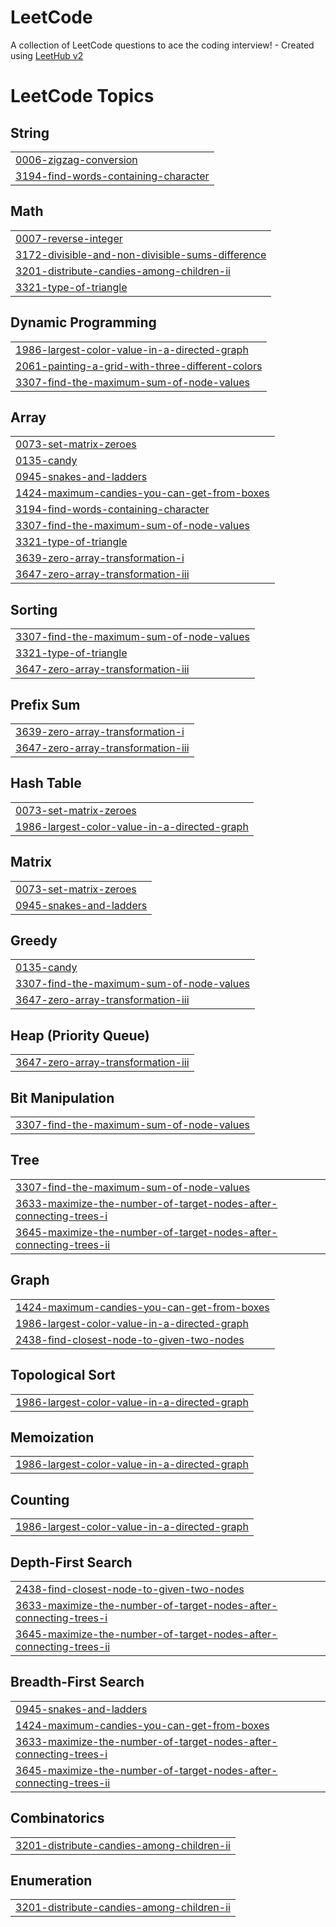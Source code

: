 # LeetCode
A collection of LeetCode questions to ace the coding interview! - Created using [LeetHub v2](https://github.com/arunbhardwaj/LeetHub-2.0)

<!---LeetCode Topics Start-->
# LeetCode Topics
## String
|  |
| ------- |
| [0006-zigzag-conversion](https://github.com/veeeddd/LeetCode/tree/master/0006-zigzag-conversion) |
| [3194-find-words-containing-character](https://github.com/veeeddd/LeetCode/tree/master/3194-find-words-containing-character) |
## Math
|  |
| ------- |
| [0007-reverse-integer](https://github.com/veeeddd/LeetCode/tree/master/0007-reverse-integer) |
| [3172-divisible-and-non-divisible-sums-difference](https://github.com/veeeddd/LeetCode/tree/master/3172-divisible-and-non-divisible-sums-difference) |
| [3201-distribute-candies-among-children-ii](https://github.com/veeeddd/LeetCode/tree/master/3201-distribute-candies-among-children-ii) |
| [3321-type-of-triangle](https://github.com/veeeddd/LeetCode/tree/master/3321-type-of-triangle) |
## Dynamic Programming
|  |
| ------- |
| [1986-largest-color-value-in-a-directed-graph](https://github.com/veeeddd/LeetCode/tree/master/1986-largest-color-value-in-a-directed-graph) |
| [2061-painting-a-grid-with-three-different-colors](https://github.com/veeeddd/LeetCode/tree/master/2061-painting-a-grid-with-three-different-colors) |
| [3307-find-the-maximum-sum-of-node-values](https://github.com/veeeddd/LeetCode/tree/master/3307-find-the-maximum-sum-of-node-values) |
## Array
|  |
| ------- |
| [0073-set-matrix-zeroes](https://github.com/veeeddd/LeetCode/tree/master/0073-set-matrix-zeroes) |
| [0135-candy](https://github.com/veeeddd/LeetCode/tree/master/0135-candy) |
| [0945-snakes-and-ladders](https://github.com/veeeddd/LeetCode/tree/master/0945-snakes-and-ladders) |
| [1424-maximum-candies-you-can-get-from-boxes](https://github.com/veeeddd/LeetCode/tree/master/1424-maximum-candies-you-can-get-from-boxes) |
| [3194-find-words-containing-character](https://github.com/veeeddd/LeetCode/tree/master/3194-find-words-containing-character) |
| [3307-find-the-maximum-sum-of-node-values](https://github.com/veeeddd/LeetCode/tree/master/3307-find-the-maximum-sum-of-node-values) |
| [3321-type-of-triangle](https://github.com/veeeddd/LeetCode/tree/master/3321-type-of-triangle) |
| [3639-zero-array-transformation-i](https://github.com/veeeddd/LeetCode/tree/master/3639-zero-array-transformation-i) |
| [3647-zero-array-transformation-iii](https://github.com/veeeddd/LeetCode/tree/master/3647-zero-array-transformation-iii) |
## Sorting
|  |
| ------- |
| [3307-find-the-maximum-sum-of-node-values](https://github.com/veeeddd/LeetCode/tree/master/3307-find-the-maximum-sum-of-node-values) |
| [3321-type-of-triangle](https://github.com/veeeddd/LeetCode/tree/master/3321-type-of-triangle) |
| [3647-zero-array-transformation-iii](https://github.com/veeeddd/LeetCode/tree/master/3647-zero-array-transformation-iii) |
## Prefix Sum
|  |
| ------- |
| [3639-zero-array-transformation-i](https://github.com/veeeddd/LeetCode/tree/master/3639-zero-array-transformation-i) |
| [3647-zero-array-transformation-iii](https://github.com/veeeddd/LeetCode/tree/master/3647-zero-array-transformation-iii) |
## Hash Table
|  |
| ------- |
| [0073-set-matrix-zeroes](https://github.com/veeeddd/LeetCode/tree/master/0073-set-matrix-zeroes) |
| [1986-largest-color-value-in-a-directed-graph](https://github.com/veeeddd/LeetCode/tree/master/1986-largest-color-value-in-a-directed-graph) |
## Matrix
|  |
| ------- |
| [0073-set-matrix-zeroes](https://github.com/veeeddd/LeetCode/tree/master/0073-set-matrix-zeroes) |
| [0945-snakes-and-ladders](https://github.com/veeeddd/LeetCode/tree/master/0945-snakes-and-ladders) |
## Greedy
|  |
| ------- |
| [0135-candy](https://github.com/veeeddd/LeetCode/tree/master/0135-candy) |
| [3307-find-the-maximum-sum-of-node-values](https://github.com/veeeddd/LeetCode/tree/master/3307-find-the-maximum-sum-of-node-values) |
| [3647-zero-array-transformation-iii](https://github.com/veeeddd/LeetCode/tree/master/3647-zero-array-transformation-iii) |
## Heap (Priority Queue)
|  |
| ------- |
| [3647-zero-array-transformation-iii](https://github.com/veeeddd/LeetCode/tree/master/3647-zero-array-transformation-iii) |
## Bit Manipulation
|  |
| ------- |
| [3307-find-the-maximum-sum-of-node-values](https://github.com/veeeddd/LeetCode/tree/master/3307-find-the-maximum-sum-of-node-values) |
## Tree
|  |
| ------- |
| [3307-find-the-maximum-sum-of-node-values](https://github.com/veeeddd/LeetCode/tree/master/3307-find-the-maximum-sum-of-node-values) |
| [3633-maximize-the-number-of-target-nodes-after-connecting-trees-i](https://github.com/veeeddd/LeetCode/tree/master/3633-maximize-the-number-of-target-nodes-after-connecting-trees-i) |
| [3645-maximize-the-number-of-target-nodes-after-connecting-trees-ii](https://github.com/veeeddd/LeetCode/tree/master/3645-maximize-the-number-of-target-nodes-after-connecting-trees-ii) |
## Graph
|  |
| ------- |
| [1424-maximum-candies-you-can-get-from-boxes](https://github.com/veeeddd/LeetCode/tree/master/1424-maximum-candies-you-can-get-from-boxes) |
| [1986-largest-color-value-in-a-directed-graph](https://github.com/veeeddd/LeetCode/tree/master/1986-largest-color-value-in-a-directed-graph) |
| [2438-find-closest-node-to-given-two-nodes](https://github.com/veeeddd/LeetCode/tree/master/2438-find-closest-node-to-given-two-nodes) |
## Topological Sort
|  |
| ------- |
| [1986-largest-color-value-in-a-directed-graph](https://github.com/veeeddd/LeetCode/tree/master/1986-largest-color-value-in-a-directed-graph) |
## Memoization
|  |
| ------- |
| [1986-largest-color-value-in-a-directed-graph](https://github.com/veeeddd/LeetCode/tree/master/1986-largest-color-value-in-a-directed-graph) |
## Counting
|  |
| ------- |
| [1986-largest-color-value-in-a-directed-graph](https://github.com/veeeddd/LeetCode/tree/master/1986-largest-color-value-in-a-directed-graph) |
## Depth-First Search
|  |
| ------- |
| [2438-find-closest-node-to-given-two-nodes](https://github.com/veeeddd/LeetCode/tree/master/2438-find-closest-node-to-given-two-nodes) |
| [3633-maximize-the-number-of-target-nodes-after-connecting-trees-i](https://github.com/veeeddd/LeetCode/tree/master/3633-maximize-the-number-of-target-nodes-after-connecting-trees-i) |
| [3645-maximize-the-number-of-target-nodes-after-connecting-trees-ii](https://github.com/veeeddd/LeetCode/tree/master/3645-maximize-the-number-of-target-nodes-after-connecting-trees-ii) |
## Breadth-First Search
|  |
| ------- |
| [0945-snakes-and-ladders](https://github.com/veeeddd/LeetCode/tree/master/0945-snakes-and-ladders) |
| [1424-maximum-candies-you-can-get-from-boxes](https://github.com/veeeddd/LeetCode/tree/master/1424-maximum-candies-you-can-get-from-boxes) |
| [3633-maximize-the-number-of-target-nodes-after-connecting-trees-i](https://github.com/veeeddd/LeetCode/tree/master/3633-maximize-the-number-of-target-nodes-after-connecting-trees-i) |
| [3645-maximize-the-number-of-target-nodes-after-connecting-trees-ii](https://github.com/veeeddd/LeetCode/tree/master/3645-maximize-the-number-of-target-nodes-after-connecting-trees-ii) |
## Combinatorics
|  |
| ------- |
| [3201-distribute-candies-among-children-ii](https://github.com/veeeddd/LeetCode/tree/master/3201-distribute-candies-among-children-ii) |
## Enumeration
|  |
| ------- |
| [3201-distribute-candies-among-children-ii](https://github.com/veeeddd/LeetCode/tree/master/3201-distribute-candies-among-children-ii) |
<!---LeetCode Topics End-->